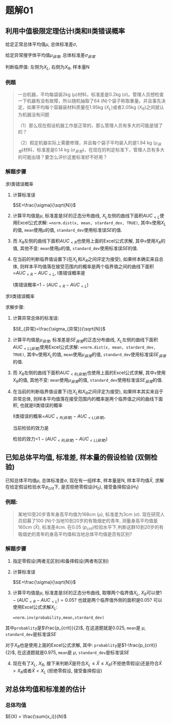 # 题解01

## 利用中值极限定理估计I类和II类错误概率

给定正常总体平均值$\mu$, 总体标准差$\sigma$, 

给定异常搜字体平均值$\mu_{异常}$, 总体标准差$\sigma_{异常}$

判断临界值: 左侧为$X_L$, 右侧为$X_R$, 样本量N


### 例题

> 一台机器，平均每袋装2kg ($\mu$)材料，标准差是0.2kg ($\sigma$)。管理人员想检查一下机器有没有故障，所以随机抽取了64 (N)个袋子称取重量。并且事先决定，如果平均每个容器装材料质量在1.95kg ($X_L$)或者2.05kg ($X_R$)之间就认为机器没有问题
> 
> （1）那么现在假设机器工作是正常的，那么管理人员有多大的可能是错了的？
>
> （2）假定机器实际上需要修理，并且每个袋子平均装入的是1.94 kg ($\mu_{异常}$)材料，标准差是0.14 kg ($\sigma_{异常}$)，在现在的判定标准下，管理人员有多大的可能出错？要怎么评价这套标准好不好用？

### 解题步骤

求I类错误概率


1. 计算标准误
   
    $SE=\frac{\sigma}{\sqrt{N}}$

2. 计算平均值是$\mu$, 标准差是$SE$的正态分布曲线, $X_L$左侧的曲线下面积$AUC_{<L}$使用Excel公式求解: `=norm.dist(x, mean, stardard_dev, TRUE)`, 其中`x`使用$X_L$的值, `mean`使用$\mu$的值, `standard_dev`使用标准误$SE$的值. 
3. 而 $X_R$左侧的曲线下面积$AUC_{<R}$也使用上面的Excel公式求解, 其中`x`使用$X_R$的值, 其他不变: `mean`使用$\mu$的值, `standard_dev`使用标准误$SE$的值.
4. 在当前的判断临界值设置下(在$X_L$和$X_R$之间评定为接受), 如果样本确实来自总体, 则样本平均值落在接受范围内的概率是两个临界值之间的曲线下面积=$AUC_{<R}-AUC_{<L}$, I类错误概率是
   
   I类错误概率=$1-(AUC_{<R}-AUC_{<L})$

求II类错误概率

求解步骤:

1. 计算异常总体的标准误: 
   
   $SE_{异常}=\frac{\sigma_{异常}}{\sqrt{N}}$

2. 计算平均值是$\mu_{异常}$, 标准差是$SE_{异常}$的正态分布曲线, $X_L$左侧的曲线下面积$AUC_{<L(异常)}$使用Excel公式求解: `=norm.dist(x, mean, stardard_dev, TRUE)`, 其中`x`使用$X_L$的值, `mean`使用$\mu_{异常}$的值, `standard_dev`使用标准误$SE_{异常}$的值. 
3. 而 $X_R$左侧的曲线下面积$AUC_{<R(异常)}$也使用上面的Excel公式求解, 其中`x`使用$X_R$的值, 其他不变: `mean`使用$\mu_{异常}$的值, `standard_dev`使用标准误$SE_{异常}$的值.
4. 在当前的判断临界值设置下(在$X_L$和$X_R$之间评定为接受), 如果样本其实来自于异常总体, 则样本平均值落在接受范围内的概率是两个临界值之间的曲线下面积, 也就是II类错误的概率

   II类错误的概率=$AUC_{<R(异常)}-AUC_{<L(异常)}$, 
   
   当前检验的效力是
   
   检验的效力=$1-(AUC_{<R(异常)}-AUC_{<L(异常)})$

## 已知总体平均值, 标准差, 样本量的假设检验 (双侧检验)

已知总体平均值$\mu$, 总体标准差$\sigma$, 现在有一组样本, 样本量是N, 样本平均值$\bar{X}$, 求解在给定假设检验水平$p_{crit}$下, 是否拒绝零假设($H_0$), 接受备择假设($H_1$)

### 例题:

> 某地10至20岁青年身高平均值为168cm ($\mu$), 标准差为3cm ($\sigma$). 现在研究人员招募了100 (N)个当地10到20岁的有吸烟史的青年, 测量身高平均值是160cm ($\bar{X}$), 标准差4cm. 在0.05 ($p_{crit}$)检验水平下,判断这群10到20岁的有吸烟史的青年的身高平均值和当地总体平均值是否有区别?

### 解题步骤

1. 指定零假设(两者无区别)和备择假设(两者有区别)
2. 计算标准误
   
    $SE=\frac{\sigma}{\sqrt{N}}$

3. 计算平均值是$\mu$, 标准差是$SE$的正态分布曲线, 取哪两个临界值$X_L$, $X_R$可以使$1-(AUC_{<R}-AUC_{<L})=0.05$? 也就是两个临界值外侧的面积是0.05? 可以使用Excel公式求解$X_L$:
   
   `=norm.inv(probability,mean,stardard_dev)`

其中`probablity`是$\frac{p_{crit}}{2}$, 在这道题就是0.025, `mean`是 $\mu$, `standard_dev`是标准误$SE$

对于$X_R$也是使用上面的Excel公式求解, 其中: `probablity`是$1-\frac{p_{crit}}{2}$, 在这道题就是0.975, `mean`是 $\mu$, `standard_dev`是标准误$SE$

4. 现在有了$X_L$, $X_R$, 接下来判断$\bar{X}$是符合$X_L\leq\bar{X}\leq X_R$(不拒绝零假设)还是符合$\bar{X}> X_R$或者$\bar{X}< X_L$ (拒绝零假设, 接受备择假设)

## 对总体均值和标准差的估计

### 总体均值

$E(X) = \frac{\sum{x_i}}{N}$
